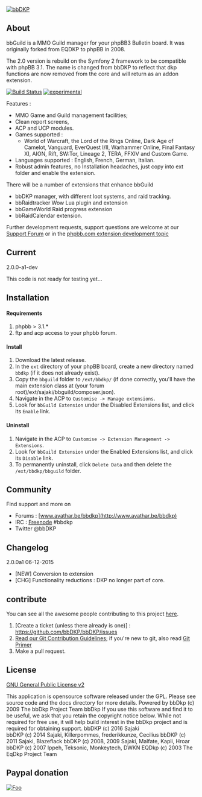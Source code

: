 [![bbDKP](http://www.avathar.be/bbdkp/images/site_logo.png)](http://www.avathar.be/bbdkp)

## About

bbGuild is a MMO Guild manager for your phpBB3 Bulletin board. It was originally forked from EQDKP to phpBB in 2008. 

The 2.0 version is rebuild on the Symfony 2 framework to be compatible with phpBB 3.1. The name is changed from bbDKP to reflect that dkp functions are now removed from the core and will return as an addon extension. 

[![Build Status](https://api.travis-ci.org/bbDKP/bbGuild.svg)](https://travis-ci.org/bbDKP/bbguild)
[![experimental](http://badges.github.io/stability-badges/dist/experimental.svg)](http://github.com/badges/stability-badges)

Features : 
- MMO Game and Guild management facilities; 
- Clean report screens, 
- ACP and UCP modules. 
- Games supported : 
  - World of Warcraft, the Lord of the Rings Online, Dark Age of Camelot, Vanguard, EverQuest I/II,  Warhammer Online, Final Fantasy XI, AION, Rift, SW:Tor, Lineage 2, TERA, FFXIV and Custom Game. 
- Languages supported : English, French, German, Italian. 
- Robust admin features, no Installation headaches, just copy into ext folder and enable the extension.  

There will be a number of extensions that enhance bbGuild
 - bbDKP manager, with different loot systems, and raid tracking.
 - bbRaidtracker Wow Lua plugin and extension
 - bbGameWorld Raid progress extension 
 - bbRaidCalendar extension. 

Further development requests, support questions are welcome at our [Support Forum](http://www.avathar.be/bbdkp) or in the [phpbb.com extension development topic](https://www.phpbb.com/community/viewtopic.php?f=456&t=2258141)
	
## Current

2.0.0-a1-dev

This code is not ready for testing yet...

## Installation

#### Requirements
1.	phpbb > 3.1.*
2.	ftp and acp access to your phpbb forum.  

#### Install
1. Download the latest release.
2. In the `ext` directory of your phpBB board, create a new directory named `bbdkp` (if it does not already exist).
3. Copy the `bbguild` folder to `/ext/bbdkp/` (if done correctly, you'll have the main extension class at (your forum root)/ext/sajaki/bbguild/composer.json).
4. Navigate in the ACP to `Customise -> Manage extensions`.
5. Look for `bbGuild Extension` under the Disabled Extensions list, and click its `Enable` link.

#### Uninstall
1. Navigate in the ACP to `Customise -> Extension Management -> Extensions`.
2. Look for `bbGuild Extension` under the Enabled Extensions list, and click its `Disable` link.
3. To permanently uninstall, click `Delete Data` and then delete the `/ext/bbdkp/bbguild` folder.

   
## Community

Find support and more on 

*	Forums : [www.avathar.be/bbdkp](http://www.avathar.be/bbdkp)
*	IRC : [Freenode](https://webchat.freenode.net) #bbdkp
*	Twitter @bbDKP

## Changelog 

2.0.0a1 06-12-2015
- [NEW] Conversion to extension
- [CHG] Functionality reductions : DKP no longer part of core. 
    

## contribute

You can see all the awesome people contributing to this project [here](https://github.com/bbdkp/bbguild/graphs/contributors).

1. [Create a ticket (unless there already is one)] : https://github.com/bbDKP/bbDKP/issues
2. [Read our Git Contribution Guidelines](http://www.avathar.be/bbdkp/viewtopic.php?f=60&t=1854); if you're new to git, also read [Git Primer](http://www.avathar.be/bbdkp/viewtopic.php?f=60&t=1853)
3. Make a pull request.

## License

[GNU General Public License v2](http://opensource.org/licenses/gpl-2.0.php)

This application is opensource software released under the GPL. Please see source code and the docs directory for more details. Powered by bbDkp (c) 2009 The bbDkp Project Team bbDkp
If you use this software and find it to be useful, we ask that you retain the copyright notice below. While not required for free use, it will help build interest in the bbDkp project and is required for obtaining support. 
bbDKP (c) 2016 Sajaki  
bbDKP (c) 2014 Sajaki, Killerpommes, frederikkunze, Cecilius
bbDKP (c) 2011 Sajaki, Blazeflack
bbDKP (c) 2008, 2009 Sajaki, Malfate, Kapli, Hroar
bbDKP (c) 2007 Ippeh, Teksonic, Monkeytech, DWKN
EQDkp (c) 2003 The EqDkp Project Team 

## Paypal donation

[![Foo](https://www.paypal.com/en_US/BE/i/btn/btn_donateCC_LG.gif)](https://www.paypal.com/cgi-bin/webscr?cmd=_donations&business=sajaki9%40gmail%2ecom&lc=BE&item_name=bbDKP%20Guild%20management&currency_code=EUR&bn=PP%2dDonationsBF%3abtn_donateCC_LG%2egif%3aNonHosted)


